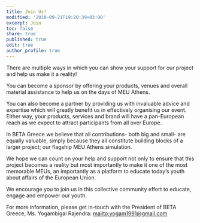 ```yaml
---
title: Join Us!
modified: '2018-09-21T19:20:39+03:00'
excerpt: Join
toc: false
share: true
published: true
edit: true
author_profile: true
---
```

There are multiple ways in which you can show your support for our project and help us make it a reality!

You can become a sponsor by offering your products, venues and overall material assistance to help us on the days of MEU Athens.

You can also become a partner by providing us with invaluable advice and expertise which will greatly benefit us in effectively organising our event. Either way, your products, services and brand will have a pan-European reach as we expect to attract participants from all over Europe.

In BETA Greece we believe that all contributions- both big and small- are equally valuable, simply because they all constitute building blocks of a larger project; our flagship MEU Athens simulation.

We hope we can count on your help and support not only to ensure that this project becomes a reality but most importantly to make it one of the most memorable MEUs, an importantly as a platform to educate today’s youth about affairs of the European Union.

We encourage you to join us in this collective community effort to educate, engage and empower our youth.

For more information, please get in-touch with the President of BETA Greece, Ms. Yogambigai Rajendra: <mailto:yogam1991@gmail.com>
